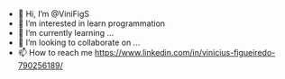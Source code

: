 - 👋 Hi, I’m @ViniFigS
- 👀 I’m interested in learn programmation 
- 🌱 I’m currently learning ...
- 💞️ I’m looking to collaborate on ...
- 📫 How to reach me https://www.linkedin.com/in/vinicius-figueiredo-790256189/

<!---
ViniFigS/ViniFigS is a ✨ special ✨ repository because its `README.md` (this file) appears on your GitHub profile.
You can click the Preview link to take a look at your changes.
--->
